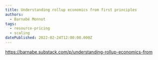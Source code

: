 ```yaml
---
title: Understanding rollup economics from first principles
authors:
  - Barnabé Monnot
tags:
  - resource-pricing
  - scaling
datePublished: 2022-02-24T12:00:00.000Z
---
```


<https://barnabe.substack.com/p/understanding-rollup-economics-from>
